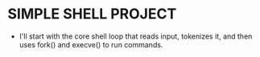 # SIMPLE SHELL PROJECT
- I'll start with the core shell loop that reads input, tokenizes it, and then uses fork() and execve() to run commands.
